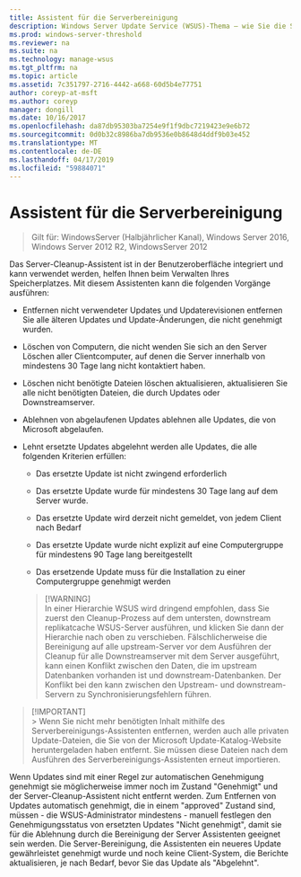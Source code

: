 ```yaml
---
title: Assistent für die Serverbereinigung
description: Windows Server Update Service (WSUS)-Thema – wie Sie die Server-Bereinigung-Assistenten zu verwenden, um Speicherplatz auf dem Datenträger verwalten
ms.prod: windows-server-threshold
ms.reviewer: na
ms.suite: na
ms.technology: manage-wsus
ms.tgt_pltfrm: na
ms.topic: article
ms.assetid: 7c351797-2716-4442-a668-60d5b4e77751
author: coreyp-at-msft
ms.author: coreyp
manager: dongill
ms.date: 10/16/2017
ms.openlocfilehash: da87db95303ba7254e9f1f9dbc7219423e9e6b72
ms.sourcegitcommit: 0d0b32c8986ba7db9536e0b8648d4ddf9b03e452
ms.translationtype: MT
ms.contentlocale: de-DE
ms.lasthandoff: 04/17/2019
ms.locfileid: "59884071"
---
```

# <a name="the-server-cleanup-wizard"></a>Assistent für die Serverbereinigung

>Gilt für: WindowsServer (Halbjährlicher Kanal), Windows Server 2016, Windows Server 2012 R2, WindowsServer 2012

Das Server-Cleanup-Assistent ist in der Benutzeroberfläche integriert und kann verwendet werden, helfen Ihnen beim Verwalten Ihres Speicherplatzes. Mit diesem Assistenten kann die folgenden Vorgänge ausführen:

-   Entfernen nicht verwendeter Updates und Updaterevisionen entfernen Sie alle älteren Updates und Update-Änderungen, die nicht genehmigt wurden.

-   Löschen von Computern, die nicht wenden Sie sich an den Server Löschen aller Clientcomputer, auf denen die Server innerhalb von mindestens 30 Tage lang nicht kontaktiert haben.

-   Löschen nicht benötigte Dateien löschen aktualisieren, aktualisieren Sie alle nicht benötigten Dateien, die durch Updates oder Downstreamserver.

-   Ablehnen von abgelaufenen Updates ablehnen alle Updates, die von Microsoft abgelaufen.

-   Lehnt ersetzte Updates abgelehnt werden alle Updates, die alle folgenden Kriterien erfüllen:

    -   Das ersetzte Update ist nicht zwingend erforderlich

    -   Das ersetzte Update wurde für mindestens 30 Tage lang auf dem Server wurde.

    -   Das ersetzte Update wird derzeit nicht gemeldet, von jedem Client nach Bedarf

    -   Das ersetzte Update wurde nicht explizit auf eine Computergruppe für mindestens 90 Tage lang bereitgestellt

    -   Das ersetzende Update muss für die Installation zu einer Computergruppe genehmigt werden

    >  [!WARNING]  
    >  In einer Hierarchie WSUS wird dringend empfohlen, dass Sie zuerst den Cleanup-Prozess auf dem untersten, downstream replikatcache WSUS-Server ausführen, und klicken Sie dann der Hierarchie nach oben zu verschieben. Fälschlicherweise die Bereinigung auf alle upstream-Server vor dem Ausführen der Cleanup für alle Downstreamserver mit dem Server ausgeführt, kann einen Konflikt zwischen den Daten, die im upstream Datenbanken vorhanden ist und downstream-Datenbanken. Der Konflikt bei den kann zwischen den Upstream- und downstream-Servern zu Synchronisierungsfehlern führen. 

 >  [!IMPORTANT]  
    >  Wenn Sie nicht mehr benötigten Inhalt mithilfe des Serverbereinigungs-Assistenten entfernen, werden auch alle privaten Update-Dateien, die Sie von der Microsoft Update-Katalog-Website heruntergeladen haben entfernt. Sie müssen diese Dateien nach dem Ausführen des Serverbereinigungs-Assistenten erneut importieren. 

Wenn Updates sind mit einer Regel zur automatischen Genehmigung genehmigt sie möglicherweise immer noch im Zustand "Genehmigt" und der Server-Cleanup-Assistent nicht entfernt werden. Zum Entfernen von Updates automatisch genehmigt, die in einem "approved" Zustand sind, müssen - die WSUS-Administrator mindestens - manuell festlegen den Genehmigungsstatus von ersetzten Updates "Nicht genehmigt", damit sie für die Ablehnung durch die Bereinigung der Server Assistenten geeignet sein werden. Die Server-Bereinigung, die Assistenten ein neueres Update gewährleistet genehmigt wurde und noch keine Client-System, die Berichte aktualisieren, je nach Bedarf, bevor Sie das Update als "Abgelehnt".




